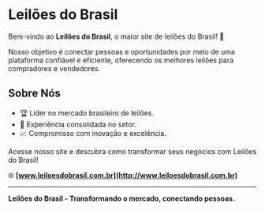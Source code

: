 # Leilões do Brasil

Bem-vindo ao **Leilões do Brasil**, o maior site de leilões do Brasil! 🚀

Nosso objetivo é conectar pessoas e oportunidades por meio de uma plataforma confiável e eficiente, oferecendo os melhores leilões para compradores e vendedores.

## Sobre Nós
- 🏆 Líder no mercado brasileiro de leilões.
- 💼 Experiência consolidada no setor.
- 📈 Compromisso com inovação e excelência.

Acesse nosso site e descubra como transformar seus negócios com Leilões do Brasil!

🌐 **[www.leiloesdobrasil.com.br](http://www.leiloesdobrasil.com.br)**

---

**Leilões do Brasil - Transformando o mercado, conectando pessoas.**
